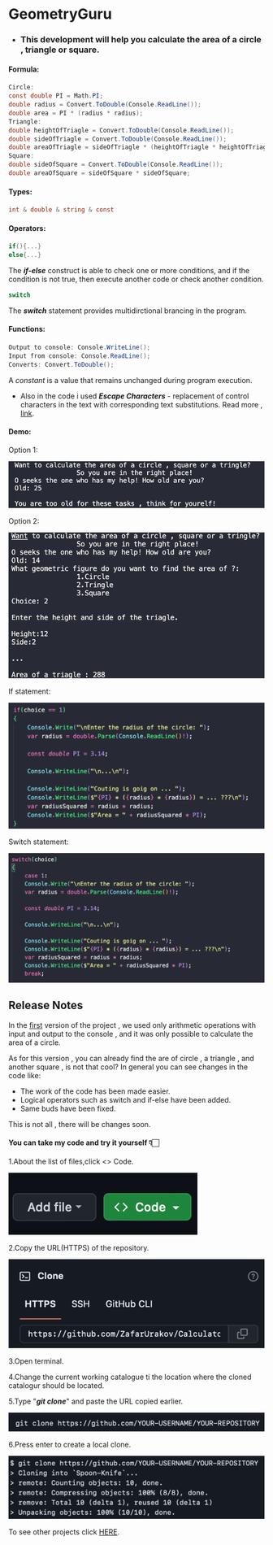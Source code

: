 # GeometryGuru
- ### This development will help you calculate the area of a circle , triangle or square.

#### Formula:
```C#
Circle:
const double PI = Math.PI;
double radius = Convert.ToDouble(Console.ReadLine());
double area = PI * (radius * radius);
Triangle:
double heightOfTriagle = Convert.ToDouble(Console.ReadLine());
double sideOfTriagle = Convert.ToDouble(Console.ReadLine());
double areaOfTriagle = sideOfTriagle * (heightOfTriagle * heightOfTriagle);
Square:
double sideOfSquare = Convert.ToDouble(Console.ReadLine());
double areaOfSquare = sideOfSquare * sideOfSquare;
```

#### Types:
```C#
int & double & string & const
```
#### Operators:
```C#
if(){...}
else{...}
```
The ***if-else*** construct is able to check one or more conditions, and if the condition is not true, then execute another code or check another condition.
```C#
switch
```
The ***switch*** statement provides multidirctional brancing in the program.

#### Functions:
```C#
Output to console: Console.WriteLine();
Input from console: Console.ReadLine();
Converts: Convert.ToDouble();
```
A *constant* is a value that remains unchanged during program execution.
* Also in the code i used ***Escape Characters*** - replacement of control characters in the text with corresponding text substitutions.
Read more , [link](https://codebuns.com/csharp-basics/escape-sequences/).


#### Demo:
Option 1:

![](./demoGeometryGuru/oldQuestion.png)

Option 2:

![](./demoGeometryGuru/demo0.1.png)

If statement:

![](./demoGeometryGuru/demoInCode.png)

Switch statement:

![](./demoGeometryGuru/DemoInCodeSwitchVersion.png)

## Release Notes
In the [first](https://github.com/ZafarUrakov/GeometryGuru/tree/releases/v1.0) version of the project , we used only arithmetic operations with input and output to the console , and it was only possible to calculate the area of a circle.

As for this version , you can already find the are of circle , a triangle , and another square , is not that cool? In general you can see changes in the code like:

- The work of the code has been made easier.
- Logical operators such as switch and if-else have been added.
- Same buds have been fixed.

This is not all , there will be changes soon.

####  You can take my code and try it yourself 👇🏻

1.About the list of files,click <> Code.

![](./demoGeometryGuru/demo1.png)


2.Copy the URL(HTTPS) of the repository.

![](./demoGeometryGuru/demo2.png)


3.Open terminal.

4.Change the current working catalogue ti the location where the cloned catalogur should be located.

5.Type "***git clone***" and paste the URL copied earlier.

![](./demoGeometryGuru/demo3.png)


6.Press enter to create a local clone.

![](./demoGeometryGuru/demo4.png)


To see other projects click [HERE](https://github.com/ZafarUrakov).